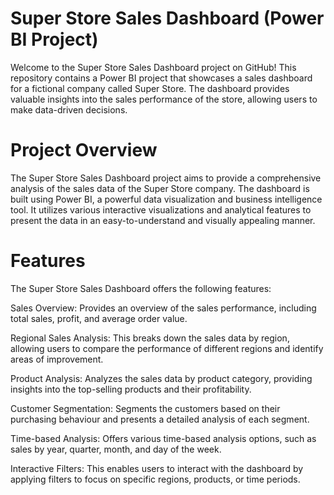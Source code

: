 # Super Store Sales Dashboard (Power BI Project)

Welcome to the Super Store Sales Dashboard project on GitHub! This repository contains a Power BI project that showcases a sales dashboard for a fictional company called Super Store. The dashboard provides valuable insights into the sales performance of the store, allowing users to make data-driven decisions.

# Project Overview
The Super Store Sales Dashboard project aims to provide a comprehensive analysis of the sales data of the Super Store company. The dashboard is built using Power BI, a powerful data visualization and business intelligence tool. It utilizes various interactive visualizations and analytical features to present the data in an easy-to-understand and visually appealing manner.

# Features
The Super Store Sales Dashboard offers the following features:

Sales Overview: Provides an overview of the sales performance, including total sales, profit, and average order value.

Regional Sales Analysis: This breaks down the sales data by region, allowing users to compare the performance of different regions and identify areas of improvement.

Product Analysis: Analyzes the sales data by product category, providing insights into the top-selling products and their profitability.

Customer Segmentation: Segments the customers based on their purchasing behaviour and presents a detailed analysis of each segment.

Time-based Analysis: Offers various time-based analysis options, such as sales by year, quarter, month, and day of the week.

Interactive Filters: This enables users to interact with the dashboard by applying filters to focus on specific regions, products, or time periods.
